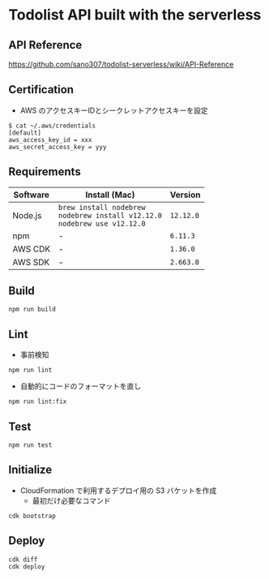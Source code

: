 # Todolist API built with the serverless

## API Reference

https://github.com/sano307/todolist-serverless/wiki/API-Reference

## Certification

- AWS のアクセスキーIDとシークレットアクセスキーを設定

```shell
$ cat ~/.aws/credentials
[default]
aws_access_key_id = xxx
aws_secret_access_key = yyy
```

## Requirements

| Software                 | Install (Mac)                                | Version |
|--------------------------|----------------------------------------------|-----|
| Node.js                  | `brew install nodebrew`</br>`nodebrew install v12.12.0`</br>`nodebrew use v12.12.0` | `12.12.0` |
| npm                      | - | `6.11.3` |
| AWS CDK                  | - | `1.36.0` |
| AWS SDK                  | - | `2.663.0` |

## Build

```shell
npm run build
```

## Lint

- 事前検知

```shell
npm run lint
```

- 自動的にコードのフォーマットを直し

```shell
npm run lint:fix
```

## Test

```shell
npm run test
```

## Initialize

- CloudFormation で利⽤するデプロイ⽤の S3 バケットを作成
  - 最初だけ必要なコマンド

```shell
cdk bootstrap
```

## Deploy

```shell
cdk diff
cdk deploy
```

